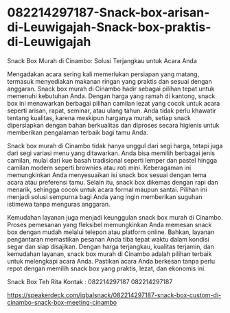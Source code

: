 # 082214297187-Snack-box-arisan-di-Leuwigajah-Snack-box-praktis-di-Leuwigajah
Snack Box Murah di Cinambo: Solusi Terjangkau untuk Acara Anda

Mengadakan acara sering kali memerlukan persiapan yang matang, termasuk menyediakan makanan ringan yang praktis dan sesuai dengan anggaran. Snack box murah di Cinambo hadir sebagai pilihan tepat untuk memenuhi kebutuhan Anda. Dengan harga yang ramah di kantong, snack box ini menawarkan berbagai pilihan camilan lezat yang cocok untuk acara seperti arisan, rapat, seminar, atau ulang tahun. Anda tidak perlu khawatir tentang kualitas, karena meskipun harganya murah, setiap snack dipersiapkan dengan bahan berkualitas dan diproses secara higienis untuk memberikan pengalaman terbaik bagi tamu Anda.

Snack box murah di Cinambo tidak hanya unggul dari segi harga, tetapi juga dari segi variasi menu yang ditawarkan. Anda bisa memilih berbagai jenis camilan, mulai dari kue basah tradisional seperti lemper dan pastel hingga camilan modern seperti brownies atau roti mini. Keberagaman ini memungkinkan Anda menyesuaikan isi snack box sesuai dengan tema acara atau preferensi tamu. Selain itu, snack box dikemas dengan rapi dan menarik, sehingga cocok untuk acara formal maupun santai. Pilihan ini menjadi solusi sempurna bagi Anda yang ingin memberikan suguhan istimewa tanpa menguras anggaran.

Kemudahan layanan juga menjadi keunggulan snack box murah di Cinambo. Proses pemesanan yang fleksibel memungkinkan Anda memesan snack box dengan mudah melalui telepon atau platform online. Bahkan, layanan pengantaran memastikan pesanan Anda tiba tepat waktu dalam kondisi segar dan siap disajikan. Dengan harga terjangkau, kualitas terjamin, dan kemudahan layanan, snack box murah di Cinambo adalah pilihan terbaik untuk melengkapi acara Anda. Pastikan acara Anda berkesan tanpa perlu repot dengan memilih snack box yang praktis, lezat, dan ekonomis ini.

Snack Box Teh Rita
Kontak :
082214297187
082214297187

https://speakerdeck.com/iqbalsnack/082214297187-snack-box-custom-di-cinambo-snack-box-meeting-cinambo
